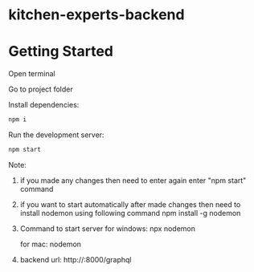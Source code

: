 # kitchen-experts-backend

# Getting Started

Open terminal

Go to project folder

Install dependencies:

```bash
npm i
```

Run the development server:

```bash
npm start
```

Note:

1. if you made any changes then need to enter again enter "npm start" command
2. if you want to start automatically after made changes then need to install nodemon using following command
   npm install -g nodemon
3. Command to start server
   for windows:
   npx nodemon

   for mac:
   nodemon

4. backend url: http://<your system ip>:8000/graphql
